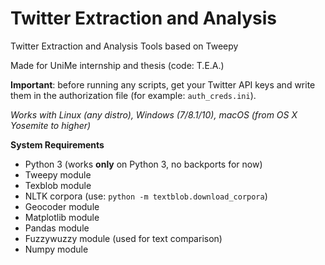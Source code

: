 # Twitter Extraction and Analysis
Twitter Extraction and Analysis Tools based on Tweepy

Made for UniMe internship and thesis (code: T.E.A.)

<b>Important</b>: before running any scripts, get your Twitter API keys and write them in the authorization file (for example: `auth_creds.ini`).

_Works with Linux (any distro), Windows (7/8.1/10), macOS (from OS X Yosemite to higher)_

**System Requirements**
- Python 3 (works **only** on Python 3, no backports for now)
- Tweepy module
- Texblob module
- NLTK corpora (use: `python -m textblob.download_corpora`)
- Geocoder module
- Matplotlib module
- Pandas module
- Fuzzywuzzy module (used for text comparison)
- Numpy module
